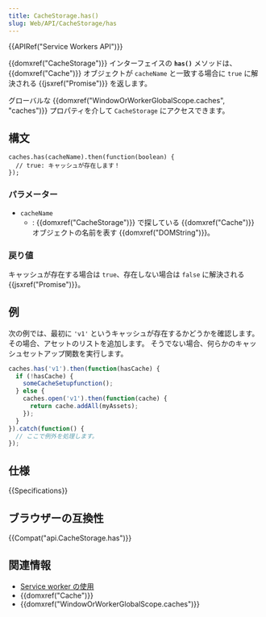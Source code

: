 ```yaml
---
title: CacheStorage.has()
slug: Web/API/CacheStorage/has
---
```


{{APIRef("Service Workers API")}}

{{domxref("CacheStorage")}} インターフェイスの **`has()`** メソッドは、{{domxref("Cache")}} オブジェクトが `cacheName` と一致する場合に `true` に解決される {{jsxref("Promise")}} を返します。

グローバルな {{domxref("WindowOrWorkerGlobalScope.caches", "caches")}} プロパティを介して `CacheStorage` にアクセスできます。

## 構文

```
caches.has(cacheName).then(function(boolean) {
  // true: キャッシュが存在します！
});
```

### パラメーター

- `cacheName`
  - : {{domxref("CacheStorage")}} で探している {{domxref("Cache")}} オブジェクトの名前を表す {{domxref("DOMString")}}。

### 戻り値

キャッシュが存在する場合は `true`、存在しない場合は `false` に解決される {{jsxref("Promise")}}。

## 例

次の例では、最初に `'v1'` というキャッシュが存在するかどうかを確認します。 その場合、アセットのリストを追加します。 そうでない場合、何らかのキャッシュセットアップ関数を実行します。

```js
caches.has('v1').then(function(hasCache) {
  if (!hasCache) {
    someCacheSetupfunction();
  } else {
    caches.open('v1').then(function(cache) {
      return cache.addAll(myAssets);
    });
  }
}).catch(function() {
  // ここで例外を処理します。
});
```

## 仕様

{{Specifications}}

## ブラウザーの互換性

{{Compat("api.CacheStorage.has")}}

## 関連情報

- [Service worker の使用](/ja/docs/Web/API/ServiceWorker_API/Using_Service_Workers)
- {{domxref("Cache")}}
- {{domxref("WindowOrWorkerGlobalScope.caches")}}
